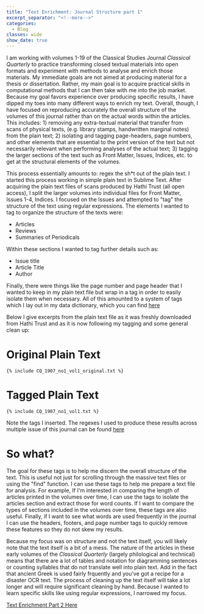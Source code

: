 ```yaml
---
title: "Text Enrichment: Journal Structure part 1"
excerpt_separator: "<!--more-->"
categories:
  - Blog
classes: wide
show_date: true
---
```


I am working with volumes 1-19 of the Classical Studies Journal *Classical Quarterly* to practice transforming closed textual materials into open formats and experiment with methods to analyse and enrich those materials. My immediate goals are not aimed at producing material for a thesis or dissertation. Rather, my main goal is to acquire practical skills in computational methods that I can then take with me into the job market. Because my goal favors experience over producing specific results, I have dipped my toes into many different ways to enrich my text. Overall, though, I have focused on reproducing accurately the overall structure of the volumes of this journal rather than on the actual words within the articles. This includes: 1) removing any extra-textual material that transfer from scans of physical texts, (e.g. library stamps, handwritten marginal notes) from the plain text; 2) isolating and tagging page-headers, page numbers, and other elements that are essential to the print version of the text but not necessarily relevant when performing analyses of the actual text; 3) tagging the larger sections of the text such as Front Matter, Issues, Indices, etc. to get at the structural elements of the volumes. 

This process essentially amounts to: regex the sh\*t out of the plain text. I started this process working in simple plain text in Sublime Text. After acquiring the plain text files of scans produced by Hathi Trust (all open access), I split the larger volumes into individual files for Front Matter, Issues 1-4, Indices. I focused on the Issues and attempted to "tag" the structure of the text using regular expressions. The elements I wanted to tag to organize the structure of the texts were: 

* Articles
* Reviews
* Summaries of Periodicals


Within these sections I wanted to tag further details such as: 
		
* Issue title
* Article Title
* Author

Finally, there were things like the page number and page header that I wanted to keep in my plain text file but wrap in a tag in order to easily isolate them when necessary. All of this amounted to a system of tags which I lay out in my data dictionary, which you can find [here](/corpus-dictionary)

Below I give excerpts from the plain text file as it was freshly downloaded from Hathi Trust and as it is now following my tagging and some general clean up:

# Original Plain Text

```
{% include CQ_1907_no1_vol1_original.txt %}
```

# Tagged Plain Text

```
{% include CQ_1907_no1_vol1.txt %}
```

Note the tags I inserted. The regexes I used to produce these results across multiple issue of this journal can be found [here](https://github.com/comp-methods-fsu-2021/Crenshaw_CQCorpus/tree/main/CQ_Issues_vol1-19#readme)

# So what?

The goal for these tags is to help me discern the overall structure of the text. This is useful not just for scrolling through the massive text files or using the "find" function. I can use these tags to help me prepare a text file for analysis. For example, If I'm interested in comparing the length of articles printed in the volumes over time, I can use the tags to isolate the articles section and extract those for word counts. If I want to compare the types of sections included in the volumes over time, these tags are also useful. Finally, if I want to see what words are used frequently in the journal I can use the headers, footers, and page number tags to quickly remove these features so they do not skew my results. 

Because my focus was on structure and not the text itself, you will likely note that the text itself is a bit of a mess. The nature of the articles in these early volumes of the *Classical Quarterly* (largely philological and technical) means that there are a lot of tables and notation for diagramming sentences or counting syllables that do not translate well into plain text. Add in the fact that ancient Greek is used fairly frquently and you've got a recipe for a disaster OCR text. The process of cleaning up the text itself will take a lot longer and will require significant cleaning by hand. Because I wanted to learn specific skills like using regular expressions, I narrowed my focus.


[Text Enrichment Part 2 Here](https://lucycrenshaw.github.io/blog/text-enrichment-pt2/)
